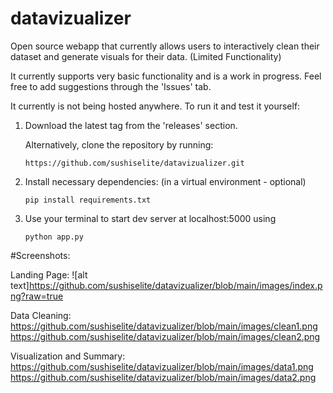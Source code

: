 # datavizualizer
Open source webapp that currently allows users to interactively clean their dataset and generate visuals for their data. (Limited Functionality)

It currently supports very basic functionality and is a work in progress. Feel free to add suggestions through the 'Issues' tab.

It currently is not being hosted anywhere. To run it and test it yourself:

1. Download the latest tag from the 'releases' section.
   
   Alternatively, clone the repository by running:
   
   ```https://github.com/sushiselite/datavizualizer.git```

3. Install necessary dependencies: (in a virtual environment - optional)
   
   ```pip install requirements.txt```

5. Use your terminal to start dev server at localhost:5000 using
   
   ```python app.py```

#Screenshots:

Landing Page:
![alt text]https://github.com/sushiselite/datavizualizer/blob/main/images/index.png?raw=true

Data Cleaning:
https://github.com/sushiselite/datavizualizer/blob/main/images/clean1.png
https://github.com/sushiselite/datavizualizer/blob/main/images/clean2.png

Visualization and Summary:
https://github.com/sushiselite/datavizualizer/blob/main/images/data1.png
https://github.com/sushiselite/datavizualizer/blob/main/images/data2.png
